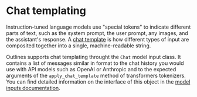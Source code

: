 # Chat templating

Instruction-tuned language models use "special tokens" to indicate different parts of text, such as the system prompt, the user prompt, any images, and the assistant's response. A [chat template](https://huggingface.co/docs/transformers/main/en/chat_templating) is how different types of input are composited together into a single, machine-readable string.

Outlines supports chat templating throught the `Chat` model input class. It contains a list of messages similar in format to the chat history you would use with API models such as OpenAI or Anthropic and to the expected arguments of the `apply_chat_template` method of transformers tokenizers. You can find detailed information on the interface of this object in the [model inputs documentation](../features/core/inputs.md).
